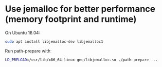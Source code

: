 # Use jemalloc for better performance (memory footprint and runtime)

On Ubuntu 18.04:
```bash
sudo apt install libjemalloc-dev libjemalloc1
```

Run path-prepare with:
```bash
LD_PRELOAD=/usr/lib/x86_64-linux-gnu/libjemalloc.so ./path-prepare ...
```

